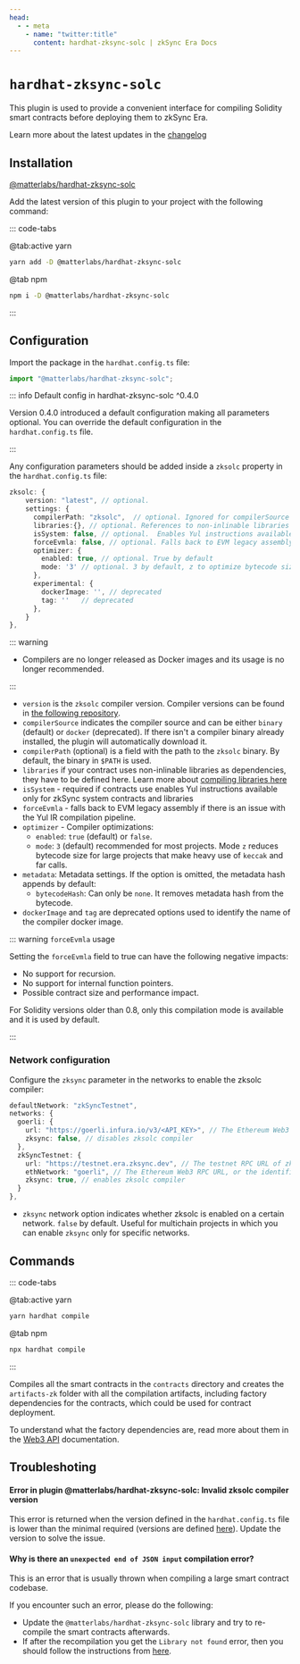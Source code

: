 ```yaml
---
head:
  - - meta
    - name: "twitter:title"
      content: hardhat-zksync-solc | zkSync Era Docs
---
```


# `hardhat-zksync-solc`

This plugin is used to provide a convenient interface for compiling Solidity smart contracts before deploying them to zkSync Era.

Learn more about the latest updates in the [changelog](https://github.com/matter-labs/hardhat-zksync/blob/main/packages/hardhat-zksync-solc/CHANGELOG.md)

## Installation

[@matterlabs/hardhat-zksync-solc](https://www.npmjs.com/package/@matterlabs/hardhat-zksync-solc)

Add the latest version of this plugin to your project with the following command:

::: code-tabs

@tab:active yarn

```bash
yarn add -D @matterlabs/hardhat-zksync-solc
```

@tab npm

```bash
npm i -D @matterlabs/hardhat-zksync-solc
```

:::

## Configuration

Import the package in the `hardhat.config.ts` file:

```ts
import "@matterlabs/hardhat-zksync-solc";
```

::: info Default config in hardhat-zksync-solc ^0.4.0

Version 0.4.0 introduced a default configuration making all parameters optional. You can override the default configuration in the `hardhat.config.ts` file.

:::

Any configuration parameters should be added inside a `zksolc` property in the `hardhat.config.ts` file:

```typescript
zksolc: {
    version: "latest", // optional.
    settings: {
      compilerPath: "zksolc",  // optional. Ignored for compilerSource "docker". Can be used if compiler is located in a specific folder
      libraries:{}, // optional. References to non-inlinable libraries
      isSystem: false, // optional.  Enables Yul instructions available only for zkSync system contracts and libraries
      forceEvmla: false, // optional. Falls back to EVM legacy assembly if there is a bug with Yul
      optimizer: {
        enabled: true, // optional. True by default
        mode: '3' // optional. 3 by default, z to optimize bytecode size
      },
      experimental: {
        dockerImage: '', // deprecated
        tag: ''   // deprecated
      },
    }
},

```

::: warning

- Compilers are no longer released as Docker images and its usage is no longer recommended.

:::

- `version` is the `zksolc` compiler version. Compiler versions can be found in [the following repository](https://github.com/matter-labs/zksolc-bin).
- `compilerSource` indicates the compiler source and can be either `binary` (default) or `docker` (deprecated). If there isn't a compiler binary already installed, the plugin will automatically download it.
- `compilerPath` (optional) is a field with the path to the `zksolc` binary. By default, the binary in `$PATH` is used.
- `libraries` if your contract uses non-inlinable libraries as dependencies, they have to be defined here. Learn more about [compiling libraries here](./compiling-libraries.md)
- `isSystem` - required if contracts use enables Yul instructions available only for zkSync system contracts and libraries
- `forceEvmla` - falls back to EVM legacy assembly if there is an issue with the Yul IR compilation pipeline.
- `optimizer` - Compiler optimizations:
  - `enabled`: `true` (default) or `false`.
  - `mode`: `3` (default) recommended for most projects. Mode `z` reduces bytecode size for large projects that make heavy use of `keccak` and far calls.
- `metadata`: Metadata settings. If the option is omitted, the metadata hash appends by default:
  - `bytecodeHash`: Can only be `none`. It removes metadata hash from the bytecode.
- `dockerImage` and `tag` are deprecated options used to identify the name of the compiler docker image.

::: warning `forceEvmla` usage

Setting the `forceEvmla` field to true can have the following negative impacts:

- No support for recursion.
- No support for internal function pointers.
- Possible contract size and performance impact.

For Solidity versions older than 0.8, only this compilation mode is available and it is used by default.

:::

### Network configuration

Configure the `zksync` parameter in the networks to enable the zksolc compiler:

```ts
defaultNetwork: "zkSyncTestnet",
networks: {
  goerli: {
    url: "https://goerli.infura.io/v3/<API_KEY>", // The Ethereum Web3 RPC URL (optional).
    zksync: false, // disables zksolc compiler
  },
  zkSyncTestnet: {
    url: "https://testnet.era.zksync.dev", // The testnet RPC URL of zkSync Era network.
    ethNetwork: "goerli", // The Ethereum Web3 RPC URL, or the identifier of the network (e.g. `mainnet` or `goerli`)
    zksync: true, // enables zksolc compiler
  }
},
```

- `zksync` network option indicates whether zksolc is enabled on a certain network. `false` by default. Useful for multichain projects in which you can enable `zksync` only for specific networks.

## Commands

::: code-tabs

@tab:active yarn

```bash
yarn hardhat compile
```

@tab npm

```bash
npx hardhat compile
```

:::

Compiles all the smart contracts in the `contracts` directory and creates the `artifacts-zk` folder with all the compilation artifacts, including factory dependencies for the contracts, which could be used for contract deployment.

To understand what the factory dependencies are, read more about them in the [Web3 API](../../api/api.md) documentation.

## Troubleshoting

#### Error in plugin @matterlabs/hardhat-zksync-solc: Invalid zksolc compiler version

This error is returned when the version defined in the `hardhat.config.ts` file is lower than the minimal required (versions are defined [here](https://github.com/matter-labs/zksolc-bin/blob/main/version.json)). Update the version to solve the issue.

#### Why is there an `unexpected end of JSON input` compilation error?

This is an error that is usually thrown when compiling a large smart contract codebase.

If you encounter such an error, please do the following:

- Update the `@matterlabs/hardhat-zksync-solc` library and try to re-compile the smart contracts afterwards.
- If after the recompilation you get the `Library not found` error, then you should follow the instructions from [here](./compiling-libraries.md).
